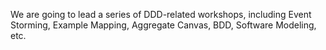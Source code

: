 We are going to lead a series of DDD-related workshops, including Event Storming, Example Mapping, Aggregate Canvas, BDD, Software Modeling, etc.
